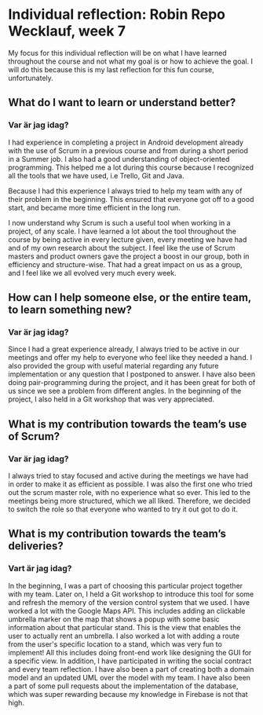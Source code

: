 # Individual reflection: Robin Repo Wecklauf, week 7
My focus for this individual reflection will be on what I have learned throughout the course and not what my goal is or how to achieve the goal. I will do this because this is my last reflection for this fun course, unfortunately.

## What do I want to learn or understand better?

### Var är jag idag?  
I had experience in completing a project in Android development already with the use of Scrum in a previous course and from during a short period in a Summer job. I also had a good understanding of object-oriented programming. This helped me a lot during this course because I recognized all the tools that we have used, i.e Trello, Git and Java. 

Because I had this experience I always tried to help my team with any of their problem in the beginning. This ensured that everyone got off to a good start, and became more time efficient in the long run. 

I now understand why Scrum is such a useful tool when working in a project, of any scale. I have learned a lot about the tool throughout the course by being active in every lecture given, every meeting we have had and of my own research about the subject. I feel like the use of Scrum masters and product owners gave the project a boost in our group, both in efficiency and structure-wise. That had a great impact on us as a group, and I feel like we all evolved very much every week.

## How can I help someone else, or the entire team, to learn something new?

### Var är jag idag?  
Since I had a great experience already, I always tried to be active in our meetings and offer my help to everyone who feel like they needed a hand. I also provided the group with useful material regarding any future implementation or any question that I postponed to answer. I have also been doing pair-programming during the project, and it has been great for both of us since we see a problem from different angles. In the beginning of the project, I also held in a Git workshop that was very appreciated. 

## What is my contribution towards the team’s use of Scrum?

### Var är jag idag?  
I always tried to stay focused and active during the meetings we have had in order to make it as efficient as possible. I was also the first one who tried out the scrum master role, with no experience what so ever. This led to the meetings being more structured, which we all liked. Therefore, we decided to switch the role so that everyone who wanted to try it out got to do it.

## What is my contribution towards the team’s deliveries?

### Vart är jag idag?  
In the beginning, I was a part of choosing this particular project together with my team. Later on, I held a Git workshop to introduce this tool for some and refresh the memory of the version control system that we used. I have worked a lot with the Google Maps API. This includes adding an clickable umbrella marker on the map that shows a popup with some basic information about that particular stand. This is the view that enables the user to actually rent an umbrella. I also worked a lot with adding a route from the user's specific location to a stand, which was very fun to implement! All this includes doing front-end work like designing the GUI for a specific view. In addition, I have participated in writing the social contract and every team reflection. I have also been a part of creating both a domain model and an updated UML over the model with my team. I have also been a part of some pull requests about the implementation of the database, which was super rewarding because my knowledge in Firebase is not that high. 
